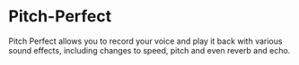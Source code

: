 # Pitch-Perfect
Pitch Perfect allows you to record your voice and play it back with various sound effects, including changes to speed, pitch and even reverb and echo.
